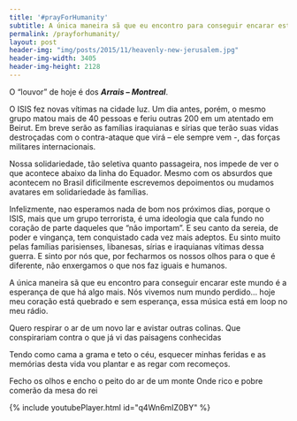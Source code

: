 ```yaml
---
title: '#prayForHumanity'
subtitle: A única maneira sã que eu encontro para conseguir encarar este mundo é a esperança de que há algo mais.
permalink: /prayforhumanity/
layout: post
header-img: "img/posts/2015/11/heavenly-new-jerusalem.jpg"
header-img-width: 3405
header-img-height: 2128
---
```

O &#8220;louvor&#8221; de hoje é dos ***Arrais &#8211; Montreal***.

O ISIS fez novas vítimas na cidade luz. Um dia antes, porém, o mesmo grupo matou mais de 40 pessoas e feriu outras 200 em um atentado em Beirut. Em breve serão as famílias iraquianas e sírias que terão suas vidas destroçadas com o contra-ataque que virá &#8211; ele sempre vem -, das forças militares internacionais.

Nossa solidariedade, tão seletiva quanto passageira, nos impede de ver o que acontece abaixo da linha do Equador. Mesmo com os absurdos que acontecem no Brasil dificilmente escrevemos depoimentos ou mudamos avatares em solidariedade às famílias.

Infelizmente, nao esperamos nada de bom nos próximos dias, porque o ISIS, mais que um grupo terrorista, é uma ideologia que cala fundo no coração de parte daqueles que &#8220;não importam&#8221;. E seu canto da sereia, de poder e vingança, tem conquistado cada vez mais adeptos. Eu sinto muito pelas famílias parisienses, libanesas, sírias e iraquianas vítimas dessa guerra. E sinto por nós que, por fecharmos os nossos olhos para o que é diferente, não enxergamos o que nos faz iguais e humanos.

A única maneira sã que eu encontro para conseguir encarar este mundo é a esperança de que há algo mais. Nós vivemos num mundo perdido&#8230; hoje meu coração está quebrado e sem esperança, essa música está em loop no meu rádio.

Quero respirar o ar de um novo lar e avistar outras colinas.
Que conspirariam contra o que já vi das paisagens conhecidas

Tendo como cama a grama e teto o céu, esquecer minhas feridas
e as memórias desta vida vou plantar e as regar com recomeços.

Fecho os olhos e encho o peito do ar de um monte
Onde rico e pobre comerão da mesa do rei

{% include youtubePlayer.html id="q4Wn6mIZ0BY" %}
